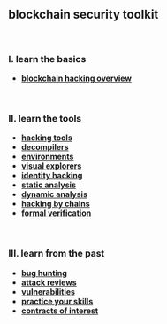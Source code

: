 ## blockchain security toolkit

<br>

### I. learn the basics

* **[blockchain hacking overview](basic_knowledge)**

<br>

### II. learn the tools

* **[hacking tools](hacking_tools)**
* **[decompilers](hacking_tools/decompilers)**
* **[environments](hacking_tools/environments)**
* **[visual explorers](hacking_tools/visual_explorers)**
* **[identity hacking](hacking_tools/identity_tools)**
* **[static analysis](hacking_tools/static_analysis)**
* **[dynamic analysis](hacking_tools/dynamic_analysis)**
* **[hacking by chains](hacking_tools/hacking_by_chains)**
* **[formal verification](hacking_tools/formal_verification)**

<br>

### III. learn from the past

* **[bug hunting](advanced_expert/bug_hunting)**
* **[attack reviews](advanced_expert/attack_reviews)**
* **[vulnerabilities](advanced_expert/vulnerabilities)**
* **[practice your skills](advanced_expert/practice_your_skills/)**
* **[contracts of interest](advanced_expert/contracts_of_interest)**
